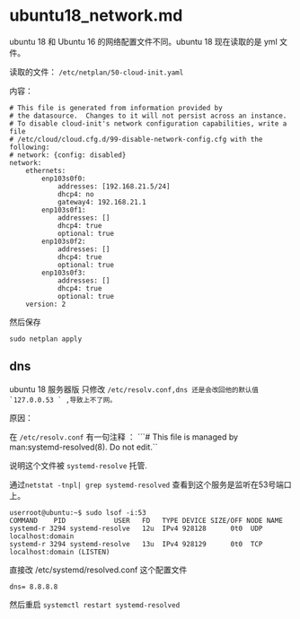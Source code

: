 # ubuntu18\_network.md

ubuntu 18 和 Ubuntu 16 的网络配置文件不同。ubuntu 18 现在读取的是 yml 文件。

读取的文件： `/etc/netplan/50-cloud-init.yaml`

内容：

```text
# This file is generated from information provided by
# the datasource.  Changes to it will not persist across an instance.
# To disable cloud-init's network configuration capabilities, write a file
# /etc/cloud/cloud.cfg.d/99-disable-network-config.cfg with the following:
# network: {config: disabled}
network:
    ethernets:
        enp103s0f0:
            addresses: [192.168.21.5/24]
            dhcp4: no
            gateway4: 192.168.21.1
        enp103s0f1:
            addresses: []
            dhcp4: true
            optional: true
        enp103s0f2:
            addresses: []
            dhcp4: true
            optional: true
        enp103s0f3:
            addresses: []
            dhcp4: true
            optional: true
    version: 2
```

然后保存

```text
sudo netplan apply
```

## dns

ubuntu 18 服务器版 只修改 ``/etc/resolv.conf,dns 还是会改回他的默认值 `127.0.0.53 ` ,导致上不了网。``

原因：

在 `/etc/resolv.conf` 有一句注释 ： ```# This file is managed by man:systemd-resolved\(8\). Do not edit.``

说明这个文件被 `systemd-resolve` 托管.

通过`netstat -tnpl| grep systemd-resolved` 查看到这个服务是监听在53号端口上。

```text
userroot@ubuntu:~$ sudo lsof -i:53
COMMAND    PID            USER   FD   TYPE DEVICE SIZE/OFF NODE NAME
systemd-r 3294 systemd-resolve   12u  IPv4 928128      0t0  UDP localhost:domain 
systemd-r 3294 systemd-resolve   13u  IPv4 928129      0t0  TCP localhost:domain (LISTEN)
```

直接改 /etc/systemd/resolved.conf 这个配置文件

```text
dns= 8.8.8.8
```

然后重启 `systemctl restart systemd-resolved`

